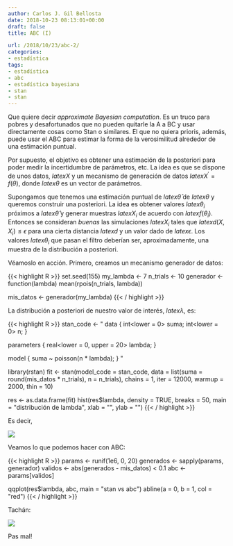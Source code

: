 ```yaml
---
author: Carlos J. Gil Bellosta
date: 2018-10-23 08:13:01+00:00
draft: false
title: ABC (I)

url: /2018/10/23/abc-2/
categories:
- estadística
tags:
- estadística
- abc
- estadística bayesiana
- stan
- stan
---
```


Que quiere decir _approximate Bayesian computation_. Es un truco para pobres y desafortunados que no pueden quitarle la A a BC y usar directamente cosas como Stan o similares. El que no quiera prioris, además, puede usar el ABC para estimar la forma de la verosimilitud alrededor de una estimación puntual.

Por supuesto, el objetivo es obtener una estimación de la posteriori para poder medir la incertidumbre de parámetros, etc. La idea es que se dispone de unos datos, $latex X$ y un mecanismo de generación de datos $latex X^\prime = f(\theta)$, donde $latex \theta$ es un vector de parámetros.

Supongamos que tenemos una estimación puntual de $latex \hat{\theta}$ de $latex \theta$ y queremos construir una posteriori. La idea es obtener valores $latex \theta_i$ próximos a $latex \hat{\theta}$ y generar muestras $latex X_i$ de acuerdo con $latex f(\theta_i)$. Entonces se consideran _buenas_ las simulaciones $latex X_i$ tales que $latex d(X, X_i) \le \epsilon$ para una cierta distancia $latex d$ y un valor dado de $latex \epsilon$. Los valores $latex \theta_i$ que pasan el filtro deberían ser, aproximadamente, una muestra de la distribución a posteriori.

Véamoslo en acción. Primero, creamos un mecanismo generador de datos:

{{< highlight R >}}
set.seed(155)
my_lambda <- 7
n_trials <- 10
generador <- function(lambda) mean(rpois(n_trials, lambda))

mis_datos <- generador(my_lambda)
{{< / highlight >}}

La distribución a posteriori de nuestro valor de interés, $latex \lambda$, es:

{{< highlight R >}}
stan_code <- "
data {
    int<lower = 0> suma;
    int<lower = 0> n;
}

parameters {
    real<lower = 0, upper = 20> lambda;
}

model {
    suma ~ poisson(n * lambda);
}
"

library(rstan)
fit <- stan(model_code = stan_code,
            data = list(suma = round(mis_datos * n_trials),
                        n = n_trials),
            chains = 1, iter = 12000,
            warmup = 2000, thin = 10)

res <- as.data.frame(fit)
hist(res$lambda, density = TRUE,
    breaks = 50, main = "distribución de lambda",
    xlab = "", ylab = "")
{{< / highlight >}}

Es decir,


![](/wp-uploads/2018/10/dist_lambda.R.png#center)


Veamos lo que podemos hacer con ABC:

{{< highlight R >}}
params <- runif(1e6, 0, 20)
generados <- sapply(params, generador)
validos <- abs(generados - mis_datos) < 0.1
abc <- params[validos]

qqplot(res$lambda, abc, main = "stan vs abc")
abline(a = 0, b = 1, col = "red")
{{< / highlight >}}

Tachán:

![](/wp-uploads/2018/10/stan_vs_abc.png#center)

Pas mal!
